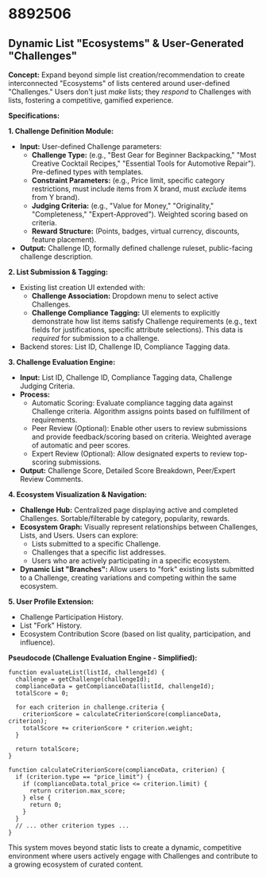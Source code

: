 # 8892506

## Dynamic List "Ecosystems" & User-Generated "Challenges"

**Concept:** Expand beyond simple list creation/recommendation to create interconnected "Ecosystems" of lists centered around user-defined "Challenges."  Users don't just *make* lists; they *respond* to Challenges with lists, fostering a competitive, gamified experience.

**Specifications:**

**1. Challenge Definition Module:**

*   **Input:** User-defined Challenge parameters:
    *   **Challenge Type:** (e.g., "Best Gear for Beginner Backpacking," "Most Creative Cocktail Recipes," "Essential Tools for Automotive Repair").  Pre-defined types with templates.
    *   **Constraint Parameters:** (e.g., Price limit, specific category restrictions, must include items from X brand, must *exclude* items from Y brand).
    *   **Judging Criteria:** (e.g., "Value for Money," "Originality," "Completeness," "Expert-Approved").  Weighted scoring based on criteria.
    *   **Reward Structure:** (Points, badges, virtual currency, discounts, feature placement).
*   **Output:**  Challenge ID, formally defined challenge ruleset, public-facing challenge description.

**2. List Submission & Tagging:**

*   Existing list creation UI extended with:
    *   **Challenge Association:**  Dropdown menu to select active Challenges.
    *   **Challenge Compliance Tagging:**  UI elements to explicitly demonstrate how list items satisfy Challenge requirements (e.g., text fields for justifications, specific attribute selections).  This data is *required* for submission to a challenge.
*   Backend stores:  List ID, Challenge ID, Compliance Tagging data.

**3. Challenge Evaluation Engine:**

*   **Input:** List ID, Challenge ID, Compliance Tagging data, Challenge Judging Criteria.
*   **Process:**
    *   Automatic Scoring:  Evaluate compliance tagging data against Challenge criteria.  Algorithm assigns points based on fulfillment of requirements.
    *   Peer Review (Optional):  Enable other users to review submissions and provide feedback/scoring based on criteria.  Weighted average of automatic and peer scores.
    *   Expert Review (Optional):  Allow designated experts to review top-scoring submissions.
*   **Output:**  Challenge Score, Detailed Score Breakdown, Peer/Expert Review Comments.

**4. Ecosystem Visualization & Navigation:**

*   **Challenge Hub:**  Centralized page displaying active and completed Challenges.  Sortable/filterable by category, popularity, rewards.
*   **Ecosystem Graph:**  Visually represent relationships between Challenges, Lists, and Users.  Users can explore:
    *   Lists submitted to a specific Challenge.
    *   Challenges that a specific list addresses.
    *   Users who are actively participating in a specific ecosystem.
*   **Dynamic List "Branches":**  Allow users to "fork" existing lists submitted to a Challenge, creating variations and competing within the same ecosystem.

**5.  User Profile Extension:**

*   Challenge Participation History.
*   List "Fork" History.
*   Ecosystem Contribution Score (based on list quality, participation, and influence).



**Pseudocode (Challenge Evaluation Engine - Simplified):**

```
function evaluateList(listId, challengeId) {
  challenge = getChallenge(challengeId);
  complianceData = getComplianceData(listId, challengeId);
  totalScore = 0;

  for each criterion in challenge.criteria {
    criterionScore = calculateCriterionScore(complianceData, criterion);
    totalScore += criterionScore * criterion.weight;
  }

  return totalScore;
}

function calculateCriterionScore(complianceData, criterion) {
  if (criterion.type == "price_limit") {
    if (complianceData.total_price <= criterion.limit) {
      return criterion.max_score;
    } else {
      return 0;
    }
  }
  // ... other criterion types ...
}
```

This system moves beyond static lists to create a dynamic, competitive environment where users actively engage with Challenges and contribute to a growing ecosystem of curated content.